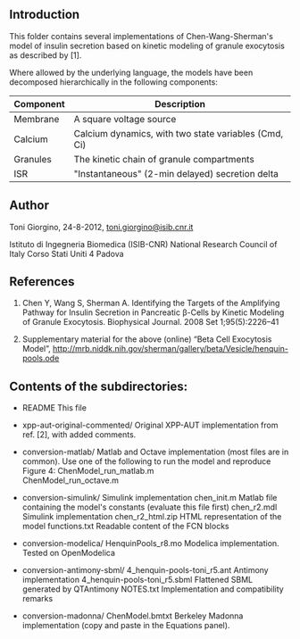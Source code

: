Introduction
------------


This folder contains several implementations of Chen-Wang-Sherman's model of 
insulin secretion based on kinetic modeling of granule exocytosis as described
by [1].

Where allowed by the underlying language, the models have been decomposed
hierarchically in the following components:

Component     | Description
--------------|--------------------
Membrane	|A square voltage source
Calcium		|Calcium dynamics, with two state variables (Cmd, Ci)
Granules	|The kinetic chain of granule compartments
ISR		|"Instantaneous" (2-min delayed) secretion delta


Author
------

Toni Giorgino, 24-8-2012, toni.giorgino@isib.cnr.it

Istituto di Ingegneria Biomedica (ISIB-CNR)
National Research Council of Italy
Corso Stati Uniti 4
Padova



References
----------

1. Chen Y, Wang S, Sherman A. Identifying the Targets of the
   Amplifying Pathway for Insulin Secretion in Pancreatic β-Cells by
   Kinetic Modeling of Granule Exocytosis. Biophysical Journal. 2008
   Set 1;95(5):2226–41

2. Supplementary material for the above (online) “Beta Cell Exocytosis
   Model”,
   http://mrb.niddk.nih.gov/sherman/gallery/beta/Vesicle/henquin-pools.ode




Contents of the subdirectories:
-------------------------------

* README				This file

* xpp-aut-original-commented/
	Original XPP-AUT implementation from ref. [2], with added comments.

* conversion-matlab/
	Matlab and Octave implementation (most files are in common).
	Use one of the following to run the model and reproduce Figure 4:
		ChenModel_run_matlab.m	
		ChenModel_run_octave.m	

* conversion-simulink/
	Simulink implementation
		chen_init.m 		Matlab file containing the model's constants 
					(evaluate this file first)
		chen_r2.mdl   		Simulink implementation
		chen_r2_html.zip  	HTML representation of the model
		functions.txt		Readable content of the FCN blocks

* conversion-modelica/
	HenquinPools_r8.mo		Modelica implementation. Tested on OpenModelica

* conversion-antimony-sbml/
	4_henquin-pools-toni_r5.ant	Antimony implementation
	4_henquin-pools-toni_r5.sbml	Flattened SBML generated by QTAntimony
	NOTES.txt 			Implementation and compatibility remarks

* conversion-madonna/
	ChenModel.bmtxt			Berkeley Madonna implementation (copy and
					paste in the Equations panel).






